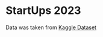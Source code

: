 # StartUps 2023

Data was taken from [Kaggle Dataset](https://www.kaggle.com/datasets/chickooo/top-tech-startups-hiring-2023?select=json_data.json)

